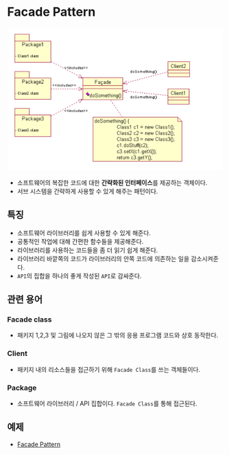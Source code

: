 # Facade Pattern

![Facade](Facade.png)

- 소프트웨어의 복잡한 코드에 대한 **간략화된 인터페이스**를 제공하는 객체이다.
- 서브 시스템을 간략하게 사용할 수 있게 해주는 패턴이다.

## 특징
- 소프트웨어 라이브러리를 쉽게 사용할 수 있게 해준다. 
- 공통적인 작업에 대해 간편한 함수들을 제공해준다.
- 라이브러리를 사용하는 코드들을 좀 더 읽기 쉽게 해준다.
- 라이브러리 바깥쪽의 코드가 라이브러리의 안쪽 코드에 의존하는 일을 감소시켜준다.
- `API`의 집합을 하나의 좋게 작성된 `API`로 감싸준다.

## 관련 용어
### Facade class
- 패키지 1,2,3 및 그림에 나오지 않은 그 밖의 응용 프로그램 코드와 상호 동작한다.

### Client
- 패키지 내의 리소스들을 접근하기 위해 `Facade Class`를 쓰는 객체들이다.

### Package
- 소프트웨어 라이브러리 / API 집합이다. `Facade Class`를 통해 접근된다.

## 예제
- [Facade Pattern](/StructuralPattern/Facade/Facade.cpp)